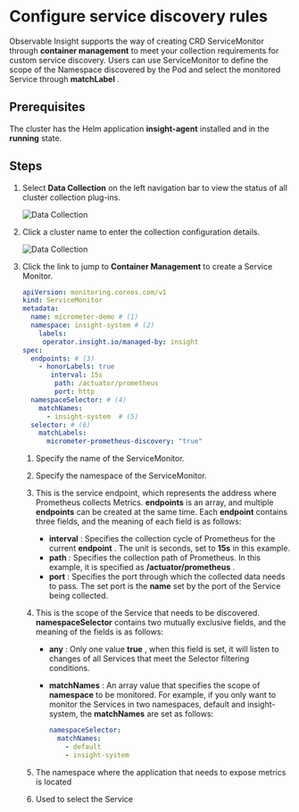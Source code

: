 # Configure service discovery rules

Observable Insight supports the way of creating CRD ServiceMonitor through __container management__ to meet your collection requirements for custom service discovery.
Users can use ServiceMonitor to define the scope of the Namespace discovered by the Pod and select the monitored Service through __matchLabel__ .

## Prerequisites

The cluster has the Helm application __insight-agent__ installed and in the __running__ state.

## Steps

1. Select __Data Collection__ on the left navigation bar to view the status of all cluster collection plug-ins.

    ![Data Collection](https://docs.daocloud.io/daocloud-docs-images/docs/en/docs/insight/images/collectmanage01.png)

2. Click a cluster name to enter the collection configuration details.

    ![Data Collection](https://docs.daocloud.io/daocloud-docs-images/docs/en/docs/insight/images/collectmanage02.png)

3. Click the link to jump to __Container Management__ to create a Service Monitor.

    ```yaml
    apiVersion: monitoring.coreos.com/v1
    kind: ServiceMonitor
    metadata:
      name: micrometer-demo # (1)
      namespace: insight-system # (2)
        labels: 
         operator.insight.io/managed-by: insight
    spec:
      endpoints: # (3)
        - honorLabels: true
           interval: 15s
            path: /actuator/prometheus
            port: http
      namespaceSelector: # (4)
        matchNames:
          - insight-system  # (5)
      selector: # (6)
        matchLabels:
          micrometer-prometheus-discovery: "true"
    ```

    1. Specify the name of the ServiceMonitor.
    2. Specify the namespace of the ServiceMonitor.
    3. This is the service endpoint, which represents the address where Prometheus collects Metrics.
       __endpoints__ is an array, and multiple __endpoints__ can be created at the same time.
       Each __endpoint__ contains three fields, and the meaning of each field is as follows:

        - __interval__ : Specifies the collection cycle of Prometheus for the current __endpoint__ .
          The unit is seconds, set to __15s__ in this example.
        - __path__ : Specifies the collection path of Prometheus.
          In this example, it is specified as __/actuator/prometheus__ .
        - __port__ : Specifies the port through which the collected data needs to pass.
          The set port is the __name__ set by the port of the Service being collected.

    4. This is the scope of the Service that needs to be discovered.
       __namespaceSelector__ contains two mutually exclusive fields, and the meaning of the fields is as follows:

        - __any__ : Only one value __true__ , when this field is set, it will listen to changes
          of all Services that meet the Selector filtering conditions.
        - __matchNames__ : An array value that specifies the scope of __namespace__ to be monitored.
          For example, if you only want to monitor the Services in two namespaces, default and
          insight-system, the __matchNames__ are set as follows:

            ```yaml
            namespaceSelector:
              matchNames:
                - default
                - insight-system
            ```

    5. The namespace where the application that needs to expose metrics is located
    6. Used to select the Service
